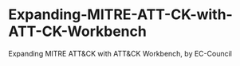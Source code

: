 # Expanding-MITRE-ATT-CK-with-ATT-CK-Workbench
Expanding MITRE ATT&amp;CK with ATT&amp;CK Workbench, by EC-Council

